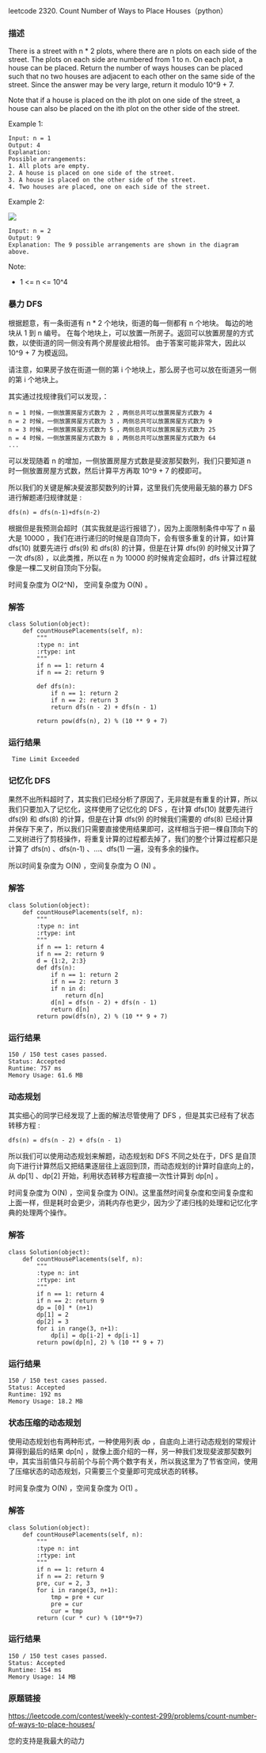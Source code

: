 leetcode  2320. Count Number of Ways to Place Houses（python）




### 描述

There is a street with n * 2 plots, where there are n plots on each side of the street. The plots on each side are numbered from 1 to n. On each plot, a house can be placed. Return the number of ways houses can be placed such that no two houses are adjacent to each other on the same side of the street. Since the answer may be very large, return it modulo 10^9 + 7.

Note that if a house is placed on the ith plot on one side of the street, a house can also be placed on the ith plot on the other side of the street.



Example 1:

	Input: n = 1
	Output: 4
	Explanation: 
	Possible arrangements:
	1. All plots are empty.
	2. A house is placed on one side of the street.
	3. A house is placed on the other side of the street.
	4. Two houses are placed, one on each side of the street.

	
Example 2:

![](https://assets.leetcode.com/uploads/2022/05/12/arrangements.png)

	Input: n = 2
	Output: 9
	Explanation: The 9 possible arrangements are shown in the diagram above.





Note:

* 1 <= n <= 10^4


### 暴力 DFS

根据题意，有一条街道有 n * 2 个地块，街道的每一侧都有 n 个地块。 每边的地块从 1 到 n 编号。 在每个地块上，可以放置一所房子。返回可以放置房屋的方式数，以使街道的同一侧没有两个房屋彼此相邻。 由于答案可能非常大，因此以 10^9 + 7 为模返回。

请注意，如果房子放在街道一侧的第 i 个地块上，那么房子也可以放在街道另一侧的第 i 个地块上。

其实通过找规律我们可以发现，：

	n = 1 时候，一侧放置房屋方式数为 2 ，两侧总共可以放置房屋方式数为 4
	n = 2 时候，一侧放置房屋方式数为 3 ，两侧总共可以放置房屋方式数为 9
	n = 3 时候，一侧放置房屋方式数为 5 ，两侧总共可以放置房屋方式数为 25
	n = 4 时候，一侧放置房屋方式数为 8 ，两侧总共可以放置房屋方式数为 64
	...

可以发现随着 n 的增加，一侧放置房屋方式数是斐波那契数列，我们只要知道 n 时一侧放置房屋方式数，然后计算平方再取  10^9 + 7 的模即可。

所以我们的关键是解决斐波那契数列的计算，这里我们先使用最无脑的暴力 DFS 进行解题递归规律就是 :

	dfs(n) = dfs(n-1)+dfs(n-2)
根据但是我预测会超时（其实我就是运行报错了），因为上面限制条件中写了 n 最大是 10000 ，我们在进行递归的时候是自顶向下，会有很多重复的计算，如计算 dfs(10) 就要先进行 dfs(9) 和 dfs(8) 的计算，但是在计算  dfs(9) 的时候又计算了一次 dfs(8) ，以此类推，所以在 n 为 10000 的时候肯定会超时，dfs 计算过程就像是一棵二叉树自顶向下分裂。 

时间复杂度为 O(2^N)， 空间复杂度为 O(N) 。

### 解答

	class Solution(object):
	    def countHousePlacements(self, n):
	        """
	        :type n: int
	        :rtype: int
	        """
	        if n == 1: return 4
	        if n == 2: return 9
	
	        def dfs(n):
	            if n == 1: return 2
	            if n == 2: return 3
	            return dfs(n - 2) + dfs(n - 1)
	
	        return pow(dfs(n), 2) % (10 ** 9 + 7)

### 运行结果

	 Time Limit Exceeded 
### 记忆化 DFS

果然不出所料超时了，其实我们已经分析了原因了，无非就是有重复的计算，所以我们只要加入了记忆化，这样使用了记忆化的 DFS ，在计算 dfs(10) 就要先进行 dfs(9) 和 dfs(8) 的计算，但是在计算  dfs(9) 的时候我们需要的 dfs(8) 已经计算并保存下来了，所以我们只需要直接使用结果即可，这样相当于把一棵自顶向下的二叉树进行了剪枝操作，将重复计算的过程都去掉了，我们的整个计算过程都只是计算了 dfs(n) 、dfs(n-1) 、...、dfs(1) 一遍，没有多余的操作。

所以时间复杂度为 O(N) ，空间复杂度为 O (N) 。

### 解答

	class Solution(object):
	    def countHousePlacements(self, n):
	        """
	        :type n: int
	        :rtype: int
	        """
	        if n == 1: return 4
	        if n == 2: return 9
	        d = {1:2, 2:3}
	        def dfs(n):
	            if n == 1: return 2
	            if n == 2: return 3
	            if n in d:
	                return d[n]
	            d[n] = dfs(n - 2) + dfs(n - 1)
	            return d[n] 
	        return pow(dfs(n), 2) % (10 ** 9 + 7)

### 运行结果

	150 / 150 test cases passed.
	Status: Accepted
	Runtime: 757 ms
	Memory Usage: 61.6 MB

### 动态规划

其实细心的同学已经发现了上面的解法尽管使用了 DFS ，但是其实已经有了状态转移方程 :

	dfs(n) = dfs(n - 2) + dfs(n - 1)
	
所以我们可以使用动态规划来解题，动态规划和 DFS 不同之处在于，DFS 是自顶向下进行计算然后又把结果逐层往上返回到顶，而动态规划的计算时自底向上的，从 dp[1] 、dp[2] 开始，利用状态转移方程直接一次性计算到 dp[n] 。

时间复杂度为 O(N) ，空间复杂度为 O(N)。这里虽然时间复杂度和空间复杂度和上面一样，但是耗时会更少，消耗内存也更少，因为少了递归栈的处理和记忆化字典的处理两个操作。


### 解答

	class Solution(object):
	    def countHousePlacements(self, n):
	        """
	        :type n: int
	        :rtype: int
	        """
	        if n == 1: return 4
	        if n == 2: return 9
	        dp = [0] * (n+1)
	        dp[1] = 2
	        dp[2] = 3
	        for i in range(3, n+1):
	            dp[i] = dp[i-2] + dp[i-1]
	        return pow(dp[n], 2) % (10 ** 9 + 7)

### 运行结果

	150 / 150 test cases passed.
	Status: Accepted
	Runtime: 192 ms
	Memory Usage: 18.2 MB

### 状态压缩的动态规划

使用动态规划也有两种形式，一种使用列表 dp ，自底向上进行动态规划的常规计算得到最后的结果 dp[n] ，就像上面介绍的一样，另一种我们发现斐波那契数列中，其实当前值只与前前个与前个两个数字有关，所以我这里为了节省空间，使用了压缩状态的动态规划，只需要三个变量即可完成状态的转移。

时间复杂度为 O(N) ，空间复杂度为 O(1) 。

### 解答

	class Solution(object):
	    def countHousePlacements(self, n):
	        """
	        :type n: int
	        :rtype: int
	        """
	        if n == 1: return 4
	        if n == 2: return 9
	        pre, cur = 2, 3
	        for i in range(3, n+1):
	            tmp = pre + cur
	            pre = cur
	            cur = tmp
	        return (cur * cur) % (10**9+7)


### 运行结果

	150 / 150 test cases passed.
	Status: Accepted
	Runtime: 154 ms
	Memory Usage: 14 MB

### 原题链接


https://leetcode.com/contest/weekly-contest-299/problems/count-number-of-ways-to-place-houses/

您的支持是我最大的动力
